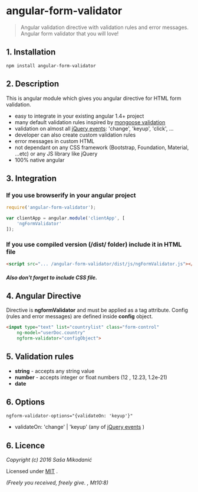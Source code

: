# angular-form-validator
> Angular validation directive with validation rules and error messages. Angular form validator that you will love!



## 1. Installation
`npm install angular-form-validator`



## 2. Description
This is angular module which gives you angular directive for HTML form validation.
- easy to integrate in your existing angular 1.4+ project
- many default validation rules inspired by [mongoose validation](http://mongoosejs.com/docs/validation.html)
- validation on almost all [jQuery events](https://api.jquery.com/category/events/): 'change', 'keyup', 'click', ...
- developer can also create custom validation rules
- error messages in custom HTML
- not dependant on any CSS framework (Bootstrap, Foundation, Material, ...etc) or any JS library like jQuery
- 100% native angular



## 3. Integration

### If you use browserify in your angular project

```javascript
require('angular-form-validator');

var clientApp = angular.module('clientApp', [
    'ngFormValidator'
]);
```

### If you use compiled version (/dist/ folder) include it in HTML file

```html
<script src="... /angular-form-validator/dist/js/ngFormValidator.js"></script>
```

##### Also don't forget to include CSS file.


## 4. Angular Directive
Directive is **ngformValidator** and must be applied as a tag attribute.
Config (rules and error messages) are defined inside **config** object.

```html
<input type="text" list="countrylist" class="form-control"
	ng-model="userDoc.country"
	ngform-validator="configObject">
```



## 5. Validation rules

- **string** - accepts any string value
- **number** - accepts integer or float numbers (12 , 12.23, 1.2e-21)
- **date**



## 6. Options

```html
ngform-validator-options="{validateOn: 'keyup'}"
```

- validateOn: 'change' | 'keyup' (any of [jQuery events](https://api.jquery.com/category/events/) )




## 6. Licence
*Copyright (c) 2016 Saša Mikodanić*

Licensed under [MIT](https://opensource.org/licenses/MIT) .

*(Freely you received, freely give. , Mt10:8)*


